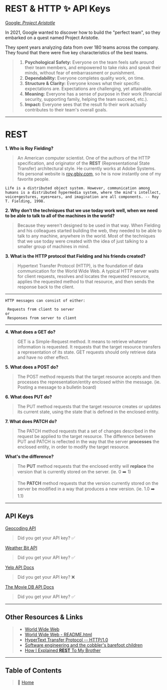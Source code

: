 # REST & HTTP ✨ API Keys

[Google: *Project Aristotle*](https://www.cnbc.com/2019/02/28/what-google-learned-in-its-quest-to-build-the-perfect-team.html)

In 2021, Google wanted to discover how to build the "perfect team", so they embarked on a quest named Project Aristotle.

They spent years analyzing data from over 180 teams across the company. They found that there were five key characteristics of the best teams.

> 1. **Psychological Safety:** Everyone on the team feels safe around their team members, and empowered to take risks and speak their minds, without fear of embarrassment or punishment.
> 2. **Dependability:** Everyone completes quality work, on time.
> 3. **Structure & Clarity:** Everyone knows what their specific expectations are. Expectations are challenging, yet attainable.
> 4. **Meaning:** Everyone has a sense of purpose in their work (financial security, supporting family, helping the team succeed, etc.).
> 5. **Impact:** Everyone sees that the result fo their work actually contributes to their team's overall goals.

_____

# REST

**1. Who is Roy Fielding?**
> An American computer scientist. One of the authors of the HTTP specification, and originator of the **REST** (Representational State Transfer) architectural style. He currently works at Adobe Systems. His personal website is [roy.gbiv.com](https://roy.gbiv.com/), so he is now instantly one of my favorite people.

    Life is a distributed object system. However, communication among humans is a distributed hypermedia system, where the mind's intellect, voice+gestures, eyes+ears, and imagination are all components. -- Roy T. Fielding, 1998.

**2. Why don’t the techniques that we use today work well, when we need to be able to talk to all of the machines in the world?**
  > Because they weren't designed to be used in that way. When Fielding and his colleagues started building the web, they needed to be able to talk to any machine, anywhere in the world.
  Most of the techniques that we use today were created with the idea of just talking to a smaller group of machines in mind.

**3. What is the HTTP protocol that Fielding and his friends created?**
  > Hypertext Transfer Protocol (HTTP), is the foundation of data communication for the World Wide Web. A typical HTTP server waits for client requests, resolves and locates the requested resource, applies the requested method to that resource, and then sends the response back to the client.

_____

    HTTP messages can consist of either:

     Requests from client to server
    or
     Responses from server to client

_____

**4. What does a GET do?**
> GET is a Simple-Request method. It means to retrieve whatever information is requested. It requests that the target resource transfers a representation of its state. GET requests should only retrieve data and have no other effect.

**5. What does a POST do?**
> The POST method requests that the target resource accepts and then processes the representation/entity enclosed within the message. (ie. Posting a message to a bulletin board)

**6. What does PUT do?**
> The PUT method requests that the target resource creates or updates its current state, using the state that is defined in the enclosed entity.

**7. What does PATCH do?**
> The PATCH method requests that a set of changes described in the request be applied to the target resource. The difference between PUT and PATCH is reflected in the way that the server **processes** the enclosed entity, in order to modify the target resource.

**What's the difference?**

> The **PUT** method requests that the enclosed entity will **replace** the version that is currently stored on the server. (ie. 0 ➡️ 1)

> The **PATCH** method requests that the version currently stored on the server be modified in a way that produces a new version. (ie. 1.0 ➡️ 1.1)

_____

## API Keys

[Geocoding API]()
> Did you get your API key? ✅

[Weather Bit API]()
> Did you get your API key? ✅

[Yelp API Docs]()
> Did you get your API key? ❌

[The Movie DB API Docs]()
> Did you get your API key? ✅

_____

## Other Resources & Links

> * [World Wide Web](http://info.cern.ch/hypertext/WWW/TheProject.html)
> * [World Wide Web - README.html](http://info.cern.ch/hypertext/README.html)
> * [HyperText Transfer Protocol -- HTTP/1.0](https://www.hjp.at/doc/rfc/rfc1945.html)
> * [Software engineering and the cobbler's barefoot children](https://bit.ly/3yOvhKN)
> * [How I Explained **REST** To My Brother](https://gist.github.com/brookr/5977550)

_____

## Table of Contents

> 🏡 [Home](README.md)
